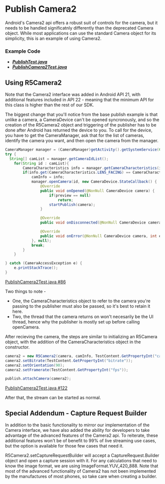 # Publish Camera2

Android's Camera2 api offers a robust suit of controls for the camera, but it needs to be handled significatnly differently than the deprecated Camera object. While most applications can use the standard Camera object for its simplicity, this is an example of using Camera2.

### Example Code

- ***[PublishTest.java](../PublishTest/PublishTest.java)***
- ***[PublishCamera2Test.java](Publish2Test.java)***

## Using R5Camera2

Note that the Camera2 interface was added in Android API 21, with additional features included in API 22 - meaning that the minimum API for this class is higher than the rest of our SDK.

The biggest change that you'll notice from the base publish example is that unlike a camera, a CameraDevice can't be opened syncronously, and so the creation of the R5Camera2 object and triggering of the publisher has to be done after Android has returned the device to you.
To call for the device, you have to get the CameraManager, ask that for the list of cameras, identify the camera you want, and then open the camera from the manager.

```Java
CameraManager manager = (CameraManager)getActivity().getSystemService(Context.CAMERA_SERVICE);
try {
  String[] camList = manager.getCameraIdList();
    for(String id : camList){
        CameraCharacteristics info = manager.getCameraCharacteristics(id);
        if(info.get(CameraCharacteristics.LENS_FACING) == CameraCharacteristics.LENS_FACING_FRONT){
            camInfo = info;
            manager.openCamera(id, new CameraDevice.StateCallback() {
                @Override
                public void onOpened(@NonNull CameraDevice camera) {
                    if(preview == null)
                        return;
                    startPublish(camera);
                }

                @Override
                public void onDisconnected(@NonNull CameraDevice camera) {}

                @Override
                public void onError(@NonNull CameraDevice camera, int error) {}
            }, null);
            break;
        }
    }

} catch (CameraAccessException e) {
    e.printStackTrace();
}
```

[PublishCamera2Test.java #86](PublishCamera2Test.java#L86)

Two things to note -

* One, the CameraCharacteristics object to refer to the camera you're passing to the publisher must also be passed, so it's best to retain it here.
* Two, the thread that the camera returns on won't necesarily be the UI thread, hence why the publisher is mostly set up before calling openCamera.

After recieving the camera, the steps are similar to initializing an R5Camera object, with the addition of the CameraCharacteristics object in the constructor.

```Java
camera2 = new R5Camera2(camera, camInfo, TestContent.GetPropertyInt("camera_width"), TestContent.GetPropertyInt("camera_height"));
camera2.setBitrate(TestContent.GetPropertyInt("bitrate"));
camera2.setOrientation(90);
camera2.setFramerate(TestContent.GetPropertyInt("fps"));

publish.attachCamera(camera2);
```

[PublishCamera2Test.java #122](PublishCamera2Test.java#L122)

After that, the stream can be started as normal.

## Special Addendum - Capture Request Builder

In addition to the basic functionality to mirror our implementation of the Camera interface, we have also added the ability for developers to take advantage of the advanced features of the Camera2 api. To reiterate, these additional features won't be of benefit to 99% of live streaming use cases, but the option is available for those few cases that need it.

R5Camera2.setCaptureRequestBuilder will accept a CaptureRequest.Builder object and open a capture session with it. For any calculations that need to know the image format, we are using ImageFormat.YUV_420_888. Note that most of the advanced functionality of Camera2 has not been implemented by the manufactures of most phones, so take care when creating a builder.
